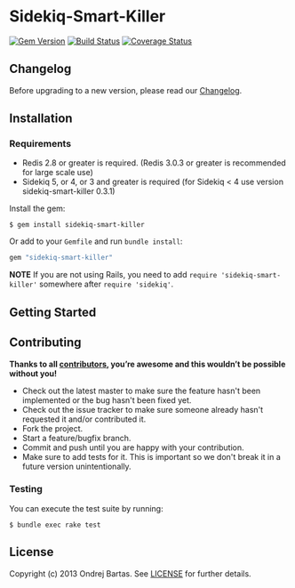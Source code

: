 # Sidekiq-Smart-Killer

[![Gem Version](https://badge.fury.io/rb/sidekiq-smart-killer.svg)](http://badge.fury.io/rb/sidekiq-smart-killer)
[![Build Status](https://github.com/ondrejbartas/sidekiq-smart-killer/workflows/CI/badge.svg?branch=master)](https://github.com/ondrejbartas/sidekiq-smart-killer/actions)
[![Coverage Status](https://coveralls.io/repos/github/ondrejbartas/sidekiq-smart-killer/badge.svg?branch=master)](https://coveralls.io/github/ondrejbartas/sidekiq-smart-killer?branch=master)

## Changelog

Before upgrading to a new version, please read our [Changelog](Changes.md).

## Installation

### Requirements

- Redis 2.8 or greater is required. (Redis 3.0.3 or greater is recommended for large scale use)
- Sidekiq 5, or 4, or 3 and greater is required (for Sidekiq < 4 use version sidekiq-smart-killer 0.3.1)

Install the gem:

```
$ gem install sidekiq-smart-killer
```

Or add to your `Gemfile` and run `bundle install`:

```ruby
gem "sidekiq-smart-killer"
```

**NOTE** If you are not using Rails, you need to add `require 'sidekiq-smart-killer'` somewhere after `require 'sidekiq'`.

## Getting Started

## Contributing

**Thanks to all [contributors](https://github.com/ondrejbartas/sidekiq-smart-killer/graphs/contributors), you’re awesome and this wouldn’t be possible without you!**

* Check out the latest master to make sure the feature hasn't been implemented or the bug hasn't been fixed yet.
* Check out the issue tracker to make sure someone already hasn't requested it and/or contributed it.
* Fork the project.
* Start a feature/bugfix branch.
* Commit and push until you are happy with your contribution.
* Make sure to add tests for it. This is important so we don't break it in a future version unintentionally.

### Testing

You can execute the test suite by running:

```
$ bundle exec rake test
```

## License

Copyright (c) 2013 Ondrej Bartas. See [LICENSE](LICENSE.txt) for further details.
